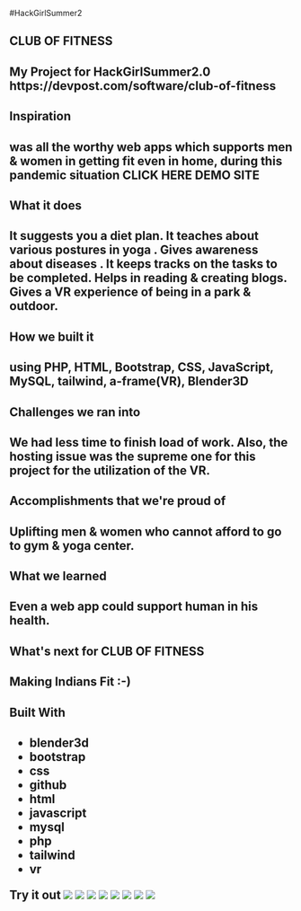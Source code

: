 #HackGirlSummer2
<h2>CLUB OF FITNESS</h2>
<h2>My Project for HackGirlSummer2.0<br>https://devpost.com/software/club-of-fitness</h2>
<h2>Inspiration<h2>
was all the worthy web apps which supports men & women in getting fit even in home, during this pandemic situation CLICK HERE DEMO SITE

<h2>What it does<h2>
It suggests you a diet plan. It teaches about various postures in yoga . Gives awareness about diseases . It keeps tracks on the tasks to be completed. Helps in reading & creating blogs. Gives a VR experience of being in a park & outdoor.

<h2>How we built it<h2>
using PHP, HTML, Bootstrap, CSS, JavaScript, MySQL, tailwind, a-frame(VR), Blender3D

<h2>Challenges we ran into<h2>
We had less time to finish load of work. Also, the hosting issue was the supreme one for this project for the utilization of the VR.

<h2>Accomplishments that we're proud of<h2>
Uplifting men & women who cannot afford to go to gym & yoga center.

<h2>What we learned<h2>
Even a web app could support human in his health.

<h2>What's next for CLUB OF FITNESS<h2>
Making Indians Fit :-)

<h2>Built With<h2>
  <ul>
    <li>blender3d</li>
    <li>bootstrap</li>
    <li>css</li>
    <li>github</li>
    <li>html</li>
    <li>javascript</li>
    <li>mysql</li>
    <li>php</li>
    <li>tailwind</li>
    <li>vr</li>
  </ul>
Try it out
<img src="https://challengepost-s3-challengepost.netdna-ssl.com/photos/production/software_photos/001/559/402/datas/gallery.jpg">
<img src="https://challengepost-s3-challengepost.netdna-ssl.com/photos/production/software_photos/001/559/398/datas/gallery.jpg">
<img src="https://challengepost-s3-challengepost.netdna-ssl.com/photos/production/software_photos/001/559/399/datas/gallery.jpg">
<img src="https://challengepost-s3-challengepost.netdna-ssl.com/photos/production/software_photos/001/559/400/datas/gallery.jpg">
<img src="https://challengepost-s3-challengepost.netdna-ssl.com/photos/production/software_photos/001/559/404/datas/gallery.jpg">
<img src="https://challengepost-s3-challengepost.netdna-ssl.com/photos/production/software_photos/001/559/405/datas/gallery.jpg">
<img src="https://challengepost-s3-challengepost.netdna-ssl.com/photos/production/software_photos/001/559/401/datas/gallery.jpg">
<img src="https://challengepost-s3-challengepost.netdna-ssl.com/photos/production/software_photos/001/559/397/datas/gallery.jpg">
